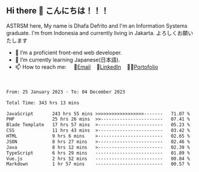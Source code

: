 ## Hi there 👋 こんにちは！！！
ASTRSM here, My name is Dhafa Defrito and I'm an Information Systems graduate. I'm from Indonesia and currently living in Jakarta. よろしくお願いたします

- 🔭 I’m a proficient front-end web developer.
- 🌱 I’m currently learning Japanese(日本語).
- 📫 How to reach me: &nbsp;&nbsp;&nbsp;&nbsp;📧[Email](ddefrito@gmail.com)&nbsp;&nbsp;&nbsp;&nbsp;💼[LinkedIn](https://www.linkedin.com/in/dhafa-defrita-rama-yudistira-9357a9229/)&nbsp;&nbsp;&nbsp;&nbsp;👨‍🎨[Portofolio](https://ddefrito.vercel.app/)
<br>
<!-- <p align="left">
<a href="https://github.com/ASTRSM">
  <img height="180em" src="https://github-readme-stats-eight-theta.vercel.app/api?username=ASTRSM&show_icons=true&theme=dracula&include_all_commits=true&count_private=true"/>
  <img height="180em" src="https://github-readme-stats-eight-theta.vercel.app/api/top-langs/?username=ASTRSM&layout=compact&langs_count=8&theme=dracula"/>
</a>
</p> -->

<!--START_SECTION:waka-->

```txt
From: 25 January 2023 - To: 04 December 2023

Total Time: 343 hrs 13 mins

JavaScript       243 hrs 55 mins >>>>>>>>>>>>>>>>>>-------   71.07 %
PHP              25 hrs 26 mins  >>-----------------------   07.41 %
Blade Template   17 hrs 57 mins  >------------------------   05.23 %
CSS              11 hrs 43 mins  >------------------------   03.42 %
HTML             9 hrs 6 mins    >------------------------   02.65 %
JSON             8 hrs 27 mins   >------------------------   02.46 %
Java             8 hrs 12 mins   >------------------------   02.39 %
TypeScript       6 hrs 29 mins   -------------------------   01.89 %
Vue.js           2 hrs 52 mins   -------------------------   00.84 %
Markdown         1 hr 57 mins    -------------------------   00.57 %
```

<!--END_SECTION:waka-->
